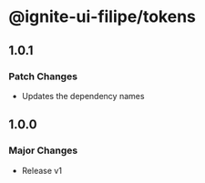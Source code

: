 # @ignite-ui-filipe/tokens

## 1.0.1

### Patch Changes

- Updates the dependency names

## 1.0.0

### Major Changes

- Release v1
